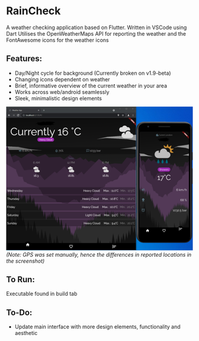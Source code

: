 # RainCheck
A weather checking application based on Flutter. Written in VSCode using Dart
Utilises the OpenWeatherMaps API for reporting the weather and the FontAwesome icons for the weather icons

## Features:
- Day/Night cycle for background (Currently broken on v1.9-beta)
- Changing icons dependent on weather
- Brief, informative overview of the current weather in your area
- Works across web/android seamlessly
- Sleek, minimalistic design elements

![alt_text](https://github.com/Aimireal/FlutterWeather/blob/master/assets/UI.PNG)
*(Note: GPS was set manually, hence the differences in reported locations in the screenshot)*

## To Run:
Executable found in build tab

## To-Do:
- Update main interface with more design elements, functionality and aesthetic
